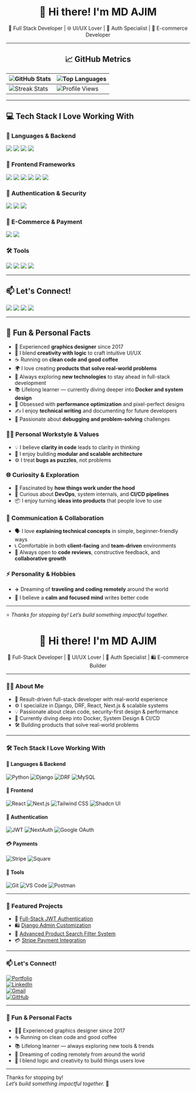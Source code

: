 <h1 align="center">👋 Hi there! I'm MD AJIM</h1>

<p align="center">
  🎯 Full Stack Developer | 🌐 UI/UX Lover | 🔐 Auth Specialist | 🛒 E-commerce Developer 
</p>




---

## <div align="center">📈 GitHub Metrics</div>

<div align="center">

| ![GitHub Stats](https://github-readme-stats.vercel.app/api?username=md-ajim&show_icons=true&theme=algolia&hide_border=true&bg_color=00000000&include_all_commits=true) | ![Top Languages](https://github-readme-stats.vercel.app/api/top-langs/?username=md-ajim&layout=compact&theme=algolia&hide_border=true&bg_color=00000000) |
|-----------------------------------------------------------------------------------------------------------------------------------------------------------------------|-------------------------------------------------------------------------------------------------------------------------------------------------------|
| ![Streak Stats](https://streak-stats.demolab.com?user=md-ajim&theme=algolia&hide_border=true)                                                                        | ![Profile Views](https://komarev.com/ghpvc/?username=md-ajim&label=Profile+Views&color=0e75b6&style=flat)                                              |

</div>

---

## 💻 Tech Stack I Love Working With

### 🚀 Languages & Backend
<p>
  <img src="https://img.shields.io/badge/Python-3776AB?style=for-the-badge&logo=python&logoColor=white"/>
  <img src="https://img.shields.io/badge/Django-092E20?style=for-the-badge&logo=django&logoColor=white"/>
  <img src="https://img.shields.io/badge/DRF-ff1709?style=for-the-badge&logo=django&logoColor=white"/>
  <img src="https://img.shields.io/badge/MySQL-4479A1?style=for-the-badge&logo=mysql&logoColor=white"/>
</p>

### 🎨 Frontend Frameworks
<p>
  <img src="https://img.shields.io/badge/React-20232a?style=for-the-badge&logo=react&logoColor=61DAFB"/>
  <img src="https://img.shields.io/badge/Next.js-000000?style=for-the-badge&logo=nextdotjs&logoColor=white"/>
  <img src="https://img.shields.io/badge/Tailwind_CSS-38B2AC?style=for-the-badge&logo=tailwind-css&logoColor=white"/>
  <img src="https://img.shields.io/badge/Material--Tailwind-06B6D4?style=for-the-badge"/>
  <img src="https://img.shields.io/badge/Shadcn_UI-0EA5E9?style=for-the-badge"/>
  <img src="https://img.shields.io/badge/Framer_Motion-E10098?style=for-the-badge&logo=framer&logoColor=white"/>
</p>

### 🔐 Authentication & Security
<p>
  <img src="https://img.shields.io/badge/JWT-black?style=for-the-badge&logo=jsonwebtokens&logoColor=white"/>
  <img src="https://img.shields.io/badge/NextAuth.js-0A0A0A?style=for-the-badge"/>
  <img src="https://img.shields.io/badge/Google_OAuth-4285F4?style=for-the-badge&logo=google&logoColor=white"/>
</p>

### 🛒 E-Commerce & Payment
<p>
  <img src="https://img.shields.io/badge/Stripe-635BFF?style=for-the-badge&logo=stripe&logoColor=white"/>
  <img src="https://img.shields.io/badge/Square-28C101?style=for-the-badge"/>
</p>

### 🛠️ Tools
<p>
  <img src="https://img.shields.io/badge/Git-F05032?style=for-the-badge&logo=git&logoColor=white"/>
  <img src="https://img.shields.io/badge/GitHub-181717?style=for-the-badge&logo=github&logoColor=white"/>
  <img src="https://img.shields.io/badge/VS_Code-007ACC?style=for-the-badge&logo=visual-studio-code&logoColor=white"/>
  <img src="https://img.shields.io/badge/Postman-FF6C37?style=for-the-badge&logo=postman&logoColor=white"/>
</p>

---

## 📫 Let's Connect!

<p>
  <a href="https://ajim-dev.vercel.app/"><img src="https://img.shields.io/badge/🌐 Portfolio-000?style=for-the-badge&logo=vercel"/></a>
  <a href="https://www.linkedin.com/in/md-ajim-a3a7b027a/"><img src="https://img.shields.io/badge/LinkedIn-0A66C2?style=for-the-badge&logo=linkedin&logoColor=white"/></a>
  <a href="mailto:mdajim@gmail.com"><img src="https://img.shields.io/badge/Gmail-D14836?style=for-the-badge&logo=gmail&logoColor=white"/></a>
  <a href="https://github.com/md-ajim"><img src="https://img.shields.io/badge/GitHub-000000?style=for-the-badge&logo=github&logoColor=white"/></a>
</p>

---

## 🧠 Fun & Personal Facts


- 📸 Experienced **graphics designer** since 2017  
- 🧩 I blend **creativity with logic** to craft intuitive UI/UX  
- ☕ Running on **clean code and good coffee**  
- 🌍 I love creating **products that solve real-world problems**  
- 🚀 Always exploring **new technologies** to stay ahead in full-stack development  
- 📚 Lifelong learner — currently diving deeper into **Docker and system design**  
- 🎯 Obsessed with **performance optimization** and pixel-perfect designs  
- ✍️ I enjoy **technical writing** and documenting for future developers  
- 🧪 Passionate about **debugging and problem-solving** challenges  


### 🧑‍💻 Personal Workstyle & Values
- 💡 I believe **clarity in code** leads to clarity in thinking  
- 🧱 I enjoy building **modular and scalable architecture**  
- ⚙️ I treat **bugs as puzzles**, not problems

### 🌐 Curiosity & Exploration
- 🌟 Fascinated by **how things work under the hood**  
- 🧭 Curious about **DevOps**, system internals, and **CI/CD pipelines**  
- 📦 I enjoy turning **ideas into products** that people love to use  

### 💬 Communication & Collaboration
- 🗣 I love **explaining technical concepts** in simple, beginner-friendly ways  
- 📞 Comfortable in both **client-facing** and **team-driven** environments  
- 🧠 Always open to **code reviews**, constructive feedback, and **collaborative growth**  

### ⚡ Personality & Hobbies
- ✈️ Dreaming of **traveling and coding remotely** around the world  
- 🧘 I believe a **calm and focused mind** writes better code  

---

⭐️ *Thanks for stopping by! Let’s build something impactful together.*

<h1 align="center">👋 Hi there! I'm MD AJIM</h1>

<p align="center">
  🚀 Full-Stack Developer | 🧠 UI/UX Lover | 🔐 Auth Specialist | 🛍️ E-commerce Builder  
</p>

---

### 🧑‍💻 About Me
- 🎯 Result-driven full-stack developer with real-world experience
- ⚙️ I specialize in Django, DRF, React, Next.js & scalable systems
- 💡 Passionate about clean code, security-first design & performance
- 🧠 Currently diving deep into Docker, System Design & CI/CD
- 🛠️ Building products that solve real-world problems

---

### 🛠️ Tech Stack I Love Working With

#### 🔹 Languages & Backend
![Python](https://img.shields.io/badge/-Python-3776AB?style=flat&logo=python&logoColor=white)
![Django](https://img.shields.io/badge/-Django-092E20?style=flat&logo=django&logoColor=white)
![DRF](https://img.shields.io/badge/-Django%20REST%20Framework-red?style=flat&logo=django)
![MySQL](https://img.shields.io/badge/-MySQL-4479A1?style=flat&logo=mysql&logoColor=white)

#### 🔹 Frontend
![React](https://img.shields.io/badge/-React-61DAFB?style=flat&logo=react&logoColor=black)
![Next.js](https://img.shields.io/badge/-Next.js-000000?style=flat&logo=nextdotjs&logoColor=white)
![Tailwind CSS](https://img.shields.io/badge/-Tailwind-38B2AC?style=flat&logo=tailwindcss&logoColor=white)
![Shadcn UI](https://img.shields.io/badge/-Shadcn_UI-black?style=flat&logo=Vercel)

#### 🔐 Authentication
![JWT](https://img.shields.io/badge/-JWT-black?style=flat&logo=jsonwebtokens)
![NextAuth](https://img.shields.io/badge/-NextAuth.js-blue?style=flat&logo=auth0)
![Google OAuth](https://img.shields.io/badge/-Google%20OAuth-4285F4?style=flat&logo=google)

#### 💳 Payments
![Stripe](https://img.shields.io/badge/-Stripe-008CDD?style=flat&logo=stripe&logoColor=white)
![Square](https://img.shields.io/badge/-Square-black?style=flat)

#### 🧰 Tools
![Git](https://img.shields.io/badge/-Git-F05032?style=flat&logo=git&logoColor=white)
![VS Code](https://img.shields.io/badge/-VSCode-007ACC?style=flat&logo=visualstudiocode)
![Postman](https://img.shields.io/badge/-Postman-FF6C37?style=flat&logo=postman)

---

### 📌 Featured Projects

- 🔐 [Full-Stack JWT Authentication](https://github.com/md-ajim/Full-Stack-JWT-Authentication)
- 🛍️ [Django Admin Customization](https://github.com/md-ajim/django-admin-custom)
- 🎯 [Advanced Product Search Filter System](https://github.com/md-ajim/Advanced-Product-Search-Filter-System)
- 💳 [Stripe Payment Integration](https://github.com/md-ajim/Payment-Integration-Stripe)

---

### 📫 Let's Connect!

[![Portfolio](https://img.shields.io/badge/🌐%20Portfolio-ajim.dev-121212?style=flat&logo=vercel)](https://ajim-dev.vercel.app)  
[![LinkedIn](https://img.shields.io/badge/-LinkedIn-0A66C2?style=flat&logo=linkedin&logoColor=white)](https://linkedin.com/in/md-ajim-4a3a7a200)  
[![Gmail](https://img.shields.io/badge/-Gmail-D14836?style=flat&logo=gmail&logoColor=white)](mailto:ajim.dev.bd@gmail.com)  
[![GitHub](https://img.shields.io/badge/-GitHub-181717?style=flat&logo=github)](https://github.com/md-ajim)

---

### 🌟 Fun & Personal Facts
- 👨‍🎨 Experienced graphics designer since 2017
- ☕ Running on clean code and good coffee
- 📚 Lifelong learner — always exploring new tools & trends
- 💭 Dreaming of coding remotely from around the world
- 🧩 I blend logic and creativity to build things users love

---

Thanks for stopping by!  
*Let’s build something impactful together.* 🚀

